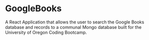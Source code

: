 # GoogleBooks
A React Application that allows the user to search the Google Books database and records to a communal Mongo database built for the University of Oregon Coding Bootcamp.
